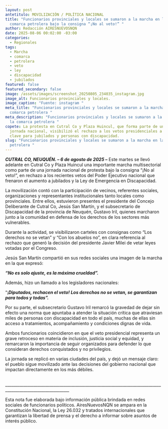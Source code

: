 ```yaml
---
layout: post
antetitulo: MOVILIZACIÓN / POLÍTICA NACIONAL
title: "​Funcionarios provinciales y locales se sumaron a la marcha en la
  comarca petrolera bajo la consigna “¡No al veto!” "
author: Redacción AIRESNUEVOSNQN
date: 2025-08-06 00:02:00 -03:00
categories:
  - Regionales
tags:
  - Marcha
  - comarca
  - petrolera
  - veto
  - ley
  - discapacidad
  - jubilados
featured: false
featured_secondary: false
image: /assets/images/screenshot_20250805_234035_instagram.jpg
image_alt: Funcionarios provinciales y locales.
image_caption: "Fuente: instagram "
meta_title: "Funcionarios provinciales y locales se sumaron a la marcha en la
  comarca petrolera "
meta_description: "Funcionarios provinciales y locales se sumaron a la marcha en
  la comarca petrolera "
copete: ​La protesta en Cutral Co y Plaza Huincul, que forma parte de una
  jornada nacional, visibilizó el rechazo a los vetos presidenciales a leyes
  clave para jubilados y personas con discapacidad.
slug: "Funcionarios provinciales y locales se sumaron a la marcha en la comarca
  petrolera "
---
```

***CUTRAL CO, NEUQUÉN. – 6 de agosto de 2025 –*** Este martes se llevó adelante en Cutral Co y Plaza Huincul una importante marcha multisectorial como parte de una jornada nacional de protesta bajo la consigna “¡No al veto!”, en rechazo a los recientes vetos del Poder Ejecutivo nacional que frenaron el aumento a jubilados y la Ley de Emergencia en Discapacidad.

​La movilización contó con la participación de vecinos, referentes sociales, organizaciones y representantes institucionales tanto locales como provinciales. Entre ellos, estuvieron presentes el presidente del Concejo Deliberante de Cutral Co, Jesús San Martín, y el subsecretario de Discapacidad de la provincia de Neuquén, Gustavo Iril, quienes marcharon junto a la comunidad en defensa de los derechos de los sectores más vulnerables.

​Durante la actividad, se visibilizaron carteles con consignas como “Los derechos no se vetan” y “Con los abuelos no”, en clara referencia al rechazo que generó la decisión del presidente Javier Milei de vetar leyes votadas por el Congreso.

​Jesús San Martín compartió en sus redes sociales una imagen de la marcha en la que expresó:

***​“No es solo ajuste, es la máxima crueldad”.***

​Además, hizo un llamado a los legisladores nacionales:

​“¡***Diputados, rechacen el veto! Los derechos no se vetan, se garantizan para todos y todas”.***

​Por su parte, el subsecretario Gustavo Iril remarcó la gravedad de dejar sin efecto una norma que apuntaba a atender la situación crítica que atraviesan miles de personas con discapacidad en todo el país, muchas de ellas sin acceso a tratamientos, acompañamiento y condiciones dignas de vida.

​Ambos funcionarios coincidieron en que el veto presidencial representa un grave retroceso en materia de inclusión, justicia social y equidad, y remarcaron la importancia de seguir organizados para defender lo que consideran derechos conquistados y no privilegios.

​La jornada se replicó en varias ciudades del país, y dejó un mensaje claro: el pueblo sigue movilizado ante las decisiones del gobierno nacional que impactan directamente en los más débiles.

​\_\_\_\_\_\_\_\_\_\_\_\_\_\_\_\_\_\_\_\_\_\_\_\_\_\_\_\_\_\_\_\_\_\_\_\_\_\_\_\_\_\_\_\_\_\_\_\_\_\_\_\_\_\_\_\_\_\_\_\_\_\_\_\_\_\_\_\_\_\_\_\_\_\_\_\_\_\_\_\_\_\_\_\_\_\_\_\_\_\_\_\_\_\_\_\_\_\_\_\_\_\_\_\_\_\_\_\_\_\_

Esta nota fue elaborada bajo información pública brindada en redes sociales de funcionarios políticos. AiresNuevosNQN se ampara en la Constitución Nacional, la Ley 26.032 y tratados internacionales que garantizan la libertad de prensa y el derecho a informar sobre asuntos de interés público.
